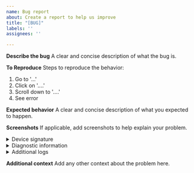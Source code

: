 ```yaml
---
name: Bug report
about: Create a report to help us improve
title: "[BUG]"
labels: ''
assignees: ''

---
```


**Describe the bug**
A clear and concise description of what the bug is.

**To Reproduce**
Steps to reproduce the behavior:
1. Go to '...'
2. Click on '....'
3. Scroll down to '....'
4. See error

**Expected behavior**
A clear and concise description of what you expected to happen.

**Screenshots**
If applicable, add screenshots to help explain your problem.

<details>
<!-- Device signature can be acquired by clicking on the "Zigbee Device Signature" button in the device settings view -->
<summary>Device signature</summary>

```yaml
Paste the device signature here.
Don't remove the extra breaklines outside the ``` marks.
```

</details>

<details>
<!-- Diagnostic information can be acquired by clicking on the "Download Diagnostics" button in the device settings view -->
<summary>Diagnostic information</summary>

```yaml
Paste the diagnostic information here.
Don't remove the extra breaklines outside the ``` marks.
```

</details>

<details>
<summary>Additional logs</summary>

```
Paste any additional debug logs here.
Don't remove the extra breaklines outside the ``` marks.
```

</details>

**Additional context**
Add any other context about the problem here.
